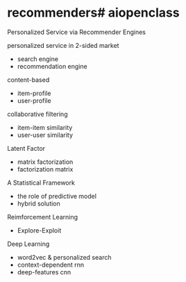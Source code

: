 # recommenders# aiopenclass

Personalized Service via Recommender Engines

personalized service in 2-sided market

* search engine
* recommendation engine

content-based 
 
* item-profile 
* user-profile
  
collaborative filtering

*  item-item similarity
*  user-user similarity

Latent Factor 

* matrix factorization
* factorization matrix
  
A Statistical Framework 

*  the role of predictive model
*  hybrid solution 

Reimforcement Learning 

*  Explore-Exploit 
 
Deep Learning 

*  word2vec & personalized search
*  context-dependent rnn
*  deep-features cnn  
